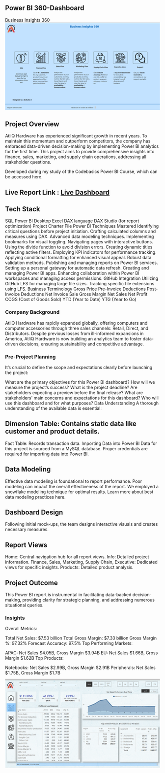 ## Power BI 360-Dashboard
Business Insights 360
![Project holder](https://github.com/Gokul1998-svg/Power-BI--360-Dashboard/blob/main/Screenshot%202025-03-25%20190823.png)
## Project Overview
AtliQ Hardware has experienced significant growth in recent years. To maintain this momentum and outperform competitors, the company has embraced data-driven decision-making by implementing Power BI analytics for the first time. This project aims to provide comprehensive insights into finance, sales, marketing, and supply chain operations, addressing all stakeholder questions.

Developed during my study of the Codebasics Power BI Course, which can be accessed here.

## Live Report Link :  [Live Dashboard](https://app.powerbi.com/view?r=eyJrIjoiYTQyZGIzYzEtZjAwMC00ZTRiLWIzMjktOGViZWE0OGYxNTQwIiwidCI6IjRjN2E1ZmUwLTg2NDgtNDY2MS04MjYwLWJmYTVlOTE0YjRjMCJ9)

## Tech Stack
SQL
Power BI Desktop
Excel
DAX language
DAX Studio (for report optimization)
Project Charter File
Power BI Techniques Mastered
Identifying critical questions before project initiation.
Crafting calculated columns and measures using DAX.
Advanced data modeling techniques.
Implementing bookmarks for visual toggling.
Navigating pages with interactive buttons.
Using the divide function to avoid division errors.
Creating dynamic titles reflecting active filters.
Employing KPI indicators for performance tracking.
Applying conditional formatting for enhanced visual appeal.
Robust data validation methods.
Publishing and managing reports on Power BI services.
Setting up a personal gateway for automatic data refresh.
Creating and managing Power BI apps.
Enhancing collaboration within Power BI workspaces and managing access permissions.
GitHub Integration
Utilizing GitHub LFS for managing large file sizes.
Tracking specific file extensions using LFS.
Business Terminology
Gross Price
Pre-Invoice Deductions
Post-Invoice Deductions
Net Invoice Sale
Gross Margin
Net Sales
Net Profit
COGS (Cost of Goods Sold)
YTD (Year to Date)
YTG (Year to Go)
### Company Background
AtliQ Hardware has rapidly expanded globally, offering computers and computer accessories through three sales channels: Retail, Direct, and Distributors. Despite previous losses from ill-informed expansions in America, AtliQ Hardware is now building an analytics team to foster data-driven decisions, ensuring sustainability and competitive advantage.

### Pre-Project Planning
It’s crucial to define the scope and expectations clearly before launching the project:

What are the primary objectives for this Power BI dashboard?
How will we measure the project’s success?
What is the project deadline?
Are stakeholders expecting a preview before the final release?
What are stakeholders' main concerns and expectations for this dashboard?
Who will use this dashboard and for what purposes?
Data Understanding
A thorough understanding of the available data is essential:

## Dimension Table: Contains static data like customer and product details.
Fact Table: Records transaction data.
Importing Data into Power BI
Data for this project is sourced from a MySQL database. Proper credentials are required for importing data into Power BI.

## Data Modeling
Effective data modeling is foundational to report performance. Poor modeling can impact the overall effectiveness of the report. We employed a snowflake modeling technique for optimal results. Learn more about best data modeling practices here.

## Dashboard Design
Following initial mock-ups, the team designs interactive visuals and creates necessary measures.

## Report Views
Home: Central navigation hub for all report views.
Info: Detailed project information.
Finance, Sales, Marketing, Supply Chain, Executive: Dedicated views for specific insights.
Products: Detailed product analysis.
## Project Outcome
This Power BI report is instrumental in facilitating data-backed decision-making, providing clarity for strategic planning, and addressing numerous situational queries.
### Insights
Overall Metrics:

Total Net Sales: $7.53 billion
Total Gross Margin: $7.33 billion
Gross Margin %: 97.32%
Forecast Accuracy: 97.5%
Top Performing Markets:

APAC: Net Sales $4.05B, Gross Margin $3.94B
EU: Net Sales $1.66B, Gross Margin $1.62B
Top Products:

Notebooks: Net Sales $2.99B, Gross Margin $2.91B
Peripherals: Net Sales $1.75B, Gross Margin $1.7B

![Dashboard](https://github.com/Gokul1998-svg/Power-BI--360-Dashboard/blob/main/Screenshot%202025-03-25%20191352.png)
